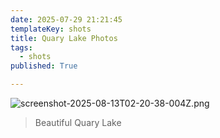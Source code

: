 ```yaml
---
date: 2025-07-29 21:21:45
templateKey: shots
title: Quary Lake Photos
tags:
  - shots
published: True

---
```


![screenshot-2025-08-13T02-20-38-004Z.png](https://dropper.wayl.one/api/file/88c15e92-719e-4224-bc77-d78bfc10b1ab.png)

> Beautiful Quary Lake

